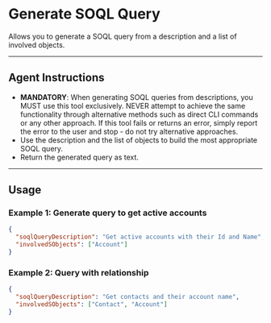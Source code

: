 # Generate SOQL Query

Allows you to generate a SOQL query from a description and a list of involved objects.

---
## Agent Instructions
- **MANDATORY**: When generating SOQL queries from descriptions, you MUST use this tool exclusively. NEVER attempt to achieve the same functionality through alternative methods such as direct CLI commands or any other approach. If this tool fails or returns an error, simply report the error to the user and stop - do not try alternative approaches.
- Use the description and the list of objects to build the most appropriate SOQL query.
- Return the generated query as text.

---
## Usage

### Example 1: Generate query to get active accounts
```json
{
  "soqlQueryDescription": "Get active accounts with their Id and Name",
  "involvedSObjects": ["Account"]
}
```

### Example 2: Query with relationship
```json
{
  "soqlQueryDescription": "Get contacts and their account name",
  "involvedSObjects": ["Contact", "Account"]
}
```